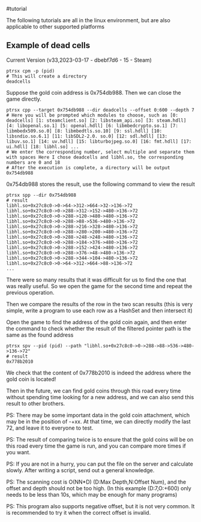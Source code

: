#tutorial

The following tutorials are all in the linux environment, but are also applicable to other supported platforms

## Example of dead cells

Current Version (v33,2023-03-17 - dbebf7d6 - 15 - Steam)

```shell
ptrsx cpm -p (pid)
# This will create a directory
deadcells
```

Suppose the gold coin address is 0x754db988. Then we can close the game directly.

```shell
ptrsx cpp --target 0x754db988 --dir deadcells --offset 0:600 --depth 7
# Here you will be prompted which modules to choose, such as [0: deadcells] [1: steamclient.so] [2: libsteam_api.so] [3: steam.hdll] [4: libopenal.so.1] [5: openal.hdll] [6: libmbedcrypto.so.1] [7: libmbedx509.so.0] [8: libmbedtls.so.10] [9: ssl.hdll] [10: libsndio.so.6.1] [11: libSDL2-2.0. so.0] [12: sdl.hdll] [13: libuv.so.1] [14: uv.hdll] [15: libturbojpeg.so.0] [16: fmt.hdll] [17: ui.hdll] [18: libhl.so] ...
# We enter the corresponding number, select multiple and separate them with spaces Here I chose deadcells and libhl.so, the corresponding numbers are 0 and 18
# After the execution is complete, a directory will be output
0x754db988
```

0x754db988 stores the result, use the following command to view the result

```shell
ptrsx spp --dir 0x754db988
# result
libhl.so+0x27c8c0->0->64->312->664->32->136->72
libhl.so+0x27c8c0->0->288->312->152->480->136->72
libhl.so+0x27c8c0->0->288->120->480->480->136->72
libhl.so+0x27c8c0->0->288->88->536->480->136->72
libhl.so+0x27c8c0->0->288->216->328->480->136->72
libhl.so+0x27c8c0->0->288->280->200->480->136->72
libhl.so+0x27c8c0->0->288->248->248->480->136->72
libhl.so+0x27c8c0->0->288->184->376->480->136->72
libhl.so+0x27c8c0->0->288->152->424->480->136->72
libhl.so+0x27c8c0->0->288->376->48->480->136->72
libhl.so+0x27c8c0->0->288->344->104->480->136->72
libhl.so+0x27c8c0->0->64->312->664->88->136->72
...
```

There were so many results that it was difficult for us to find the one that was really useful. So we open the game for the second time and repeat the previous operation.

Then we compare the results of the row in the two scan results (this is very simple, write a program to use each row as a HashSet and then intersect it)

Open the game to find the address of the gold coin again, and then enter the command to check whether the result of the filtered pointer path is the same as the found address

```shell
ptrsx spv --pid (pid) --path "libhl.so+0x27c8c0->0->288->88->536->480->136->72"
# result
0x778b2010
```

We check that the content of 0x778b2010 is indeed the address where the gold coin is located!

Then in the future, we can find gold coins through this road every time without spending time looking for a new address, and we can also send this result to other brothers.

PS: There may be some important data in the gold coin attachment, which may be in the position of -+xx. At that time, we can directly modify the last 72, and leave it to everyone to test.

PS: The result of comparing twice is to ensure that the gold coins will be on this road every time the game is run, and you can compare more times if you want.

PS: If you are not in a hurry, you can put the file on the server and calculate slowly. After writing a script, send out a general knowledge.

PS: The scanning cost is O(NN*D) (D:Max Depth,N:Offset Num), and the offset and depth should not be too high. (In this example (D:7,O:+600) only needs to be less than 10s, which may be enough for many programs)

PS: This program also supports negative offset, but it is not very common. It is recommended to try it when the correct offset is invalid.